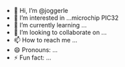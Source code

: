 - 👋 Hi, I’m @joggerle
- 👀 I’m interested in ...microchip PIC32
- 🌱 I’m currently learning ...
- 💞️ I’m looking to collaborate on ...
- 📫 How to reach me ...
- 😄 Pronouns: ...
- ⚡ Fun fact: ...

<!---
joggerle/joggerle is a ✨ special ✨ repository because its `README.md` (this file) appears on your GitHub profile.
You can click the Preview link to take a look at your changes.
--->

